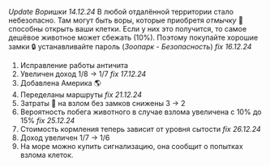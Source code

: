 *Update Воришки 14.12.24*
В любой отдалённой территории стало небезопасно. Там могут быть воры, которые приобретя *отмычку* 🔑 способны открыть ваши клетки. Если у них это получится, то самое дешёвое животное может сбежать (10%). Поэтому покупайте хорошие замки 🔒 устанавливайте пароль (*Зоопарк* - *Безопасность*)
*fix 16.12.24*
1. Исправление работы античита
2. Увеличен доход 1/8 -> 1/7
*fix 17.12.24*
1. Добавлена Америка 🌎
2. Переделаны маршруты
*fix 21.12.24*
1. Затраты 💪 на взлом без замков снижены 3 -> 2
2. Вероятность побега животного в случае взлома увеличена с 10% до 15%
*fix 25.12.24*
1. Стоимость кормления теперь зависит от уровня сытости
*fix 26.12.24*
1. Доход увеличен 1/7 -> 1/6
2. На море можно купить сигнализацию, она сообщит о попытках взлома клеток.